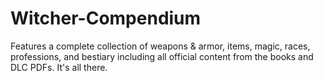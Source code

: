 # Witcher-Compendium
Features a complete collection of weapons & armor, items, magic, races, professions, and bestiary including all official content from the books and DLC PDFs. It's all there.

